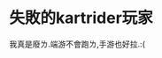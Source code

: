 # 失敗的kartrider玩家
我真是廢ㄌ.端游不會跑ㄌ,手游也好拉.:(
<!--
# Hi there 👋
[![GitHub watchers](https://img.shields.io/github/watchers/TheMagicFlute/TheMagicFlute.svg?style=social&label=Watch)](https://github.com/TheMagicFlute/TheMagicFlute)
[![GitHub forks](https://img.shields.io/github/forks/TheMagicFlute/TheMagicFlute.svg?style=social)](https://github.com/TheMagicFlute/TheMagicFlute/network/members)
[![GitHub stars](https://img.shields.io/github/stars/TheMagicFlute/TheMagicFlute.svg?style=social)](https://github.com/TheMagicFlute/TheMagicFlute/stargazers)
![Visitors](https://visitor-badge.laobi.icu/badge?page_id=TheMagicFlute.TheMagicFlute)
![Hits](https://hits.dwyl.com/TheMagicFlute/TheMagicFlute.svg?style=flat-square)


[![Typing SVG](https://readme-typing-svg.demolab.com/?lines=Hello_from_TheMagicFlute!;)](https://git.io/typing-svg)

## Description 👍

~~A fullstuck developer~~

Most of my projects are closed source.

A Shanghai native programmer, piano player.

- 🔭 I’m currently working on Cpp, Python, HTML
- 🌱 I’m currently learning Cpp, Python, HTML, JavaScript, Css, Node.js, GameMaker: Studio (GameMakerLanguage), NSIS
- 🎯 I plan to learn Electron, TypeScript, Vue.js, MySQL, Go, Ruby
- 💬 Ask me about programming and something about Shanghai
- 📫 How to reach me - my email: TheMagicFlute@outlook.com

## Favourite 🎶

### Programming language

![C++](https://img.shields.io/badge/-Cpp-D783FF?style=flat-square&logo=c%2b%2b&logoColor=white)
![TypeScript](https://img.shields.io/badge/-TypeScript-3178C6?style=flat-square&logo=typescript&logoColor=white)
![JavaScript](https://img.shields.io/badge/-JavaScript-F4D500?style=flat-square&logo=javascript&logoColor=white)
![MySQL](https://img.shields.io/badge/-MySQL-007096?style=flat-square&logo=mysql&logoColor=white)
![Go](https://img.shields.io/badge/-Go-73CCDC?style=flat-square&logo=go&logoColor=white)
![Python](https://img.shields.io/badge/-Python-0078D6?style=flat-square&logo=Python&logoColor=white)
![Ruby](https://img.shields.io/badge/-Ruby-C60000?style=flat-square&logo=ruby&logoColor=white)

### Framework

![Vue.js](https://img.shields.io/badge/-Vue.JS-40BA82?style=flat-square&logo=Vue.js&logoColor=white)
![Node.js](https://img.shields.io/badge/-Node.JS-8CC03E?style=flat-square&logo=node.js&logoColor=white)
![Electron](https://img.shields.io/badge/-Electron-0078D6?style=flat-square&logo=Electron&logoColor=white)

### System

![Windows](https://img.shields.io/badge/-Windows-0078D6?style=flat-square&logo=Windows&logoColor=white)

![Linux](https://img.shields.io/badge/-Linux-AAA?style=flat-square&logo=Linux&logoColor=white)
![MacOS](https://img.shields.io/badge/-Mac_OS-AAA?style=flat-square&logo=macos&logoColor=white)
![Ubuntu](https://img.shields.io/badge/-Ubuntu-DD4814?style=flat-square&logo=ubuntu&logoColor=white)

### IDE & Tools

![Visual Studio Code](https://img.shields.io/badge/-Visual_Studio_Code-007ACC?style=flat-square&logo=visual-studio-code&logoColor=white)
![Visual Studio](https://img.shields.io/badge/-Visual_Studio-D783FF?style=flat-square&logo=visual-studio&logoColor=white)
![Git](https://img.shields.io/badge/-Git-F05032?style=flat-square&logo=git&logoColor=white)
![Docker](https://img.shields.io/badge/-Docker-2496ed?style=flat-square&logo=Docker&logoColor=white)

### Musicians

- ~~Franz Liszt~~
- ~~Claude Debussy~~
- ~~Franz Joseph Haydn~~
- ~~Johann Sebastian Bach~~
- ~~Ludwig Van Beethoven~~
- ~~Wolfgang Amadeus Mozart~~
- ~~Pyotr Ilyich Tchaikovsky~~
- ~~Sergei Vassilievitch Rachmaninoff~~
- ~~Dmitri Shostakovich~~
- ~~Frederic Chopin~~
- ~~Franz Seraphicus Peter Schubert~~
- ~~Antonio Lucio Vivaldi~~


trush.


# DT is the GOD

### Other

- Classic music
- Jay Chou's music

## Working on 💼

NONE

## My stats ✨

<img align="" height="150px" src="https://github-readme-stats.vercel.app/api?username=TheMagicFlute&hide_title=false&hide_border=false&show_icons=true&include_all_commits=true&line_height=21&bg_color=0,EC6C6C,FFD479,FFFC79,73FA79&theme=graywhite&locale=en" />

<img align="" height="137px" src="https://github-readme-stats.vercel.app/api/top-langs/?username=TheMagicFlute&hide_title=false&hide_border=false&layout=compact&bg_color=0,73FA79,73FDFF,D783FF&theme=graywhite&locale=en" />


<img align="" height="200px" src="https://github-readme-stats.vercel.app/api/top-langs/?username=TheMagicFlute&size_weight=0.5&count_weight=0.5&bg_color=0,73FA79,73FDFF,D783FF&theme=graywhite&locale=en"/>

## Find me on

<a href="https://github.com/TheMagicFlute" target="_blank"><img alt="Github" src="https://img.shields.io/badge/GitHub-%2312100E.svg?&style=for-the-badge&logo=Github&logoColor=white" /></a>
-->

<!--
**TheMagicFlute/TheMagicFlute** is a ✨ _special_ ✨ repository because its `README.md` (this file) appears on your GitHub profile.

Here are some ideas to get you started:

- 🔭 I’m currently working on ...
- 🌱 I’m currently learning ...
- 👯 I’m looking to collaborate on ...
- 🤔 I’m looking for help with ...
- 💬 Ask me about ...
- 📫 How to reach me: ...
- 😄 Pronouns: ...
- ⚡ Fun fact: ...
-->
